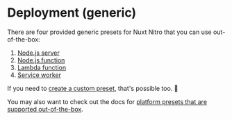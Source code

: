# Deployment (generic)

There are four provided generic presets for Nuxt Nitro that you can use out-of-the-box:

1. [Node.js server](/server/generic/server)
1. [Node.js function](/server/generic/node)
1. [Lambda function](/server/generic/lambda)
1. [Service worker](/server/generic/worker)

If you need to [create a custom preset](/build/generic/custom), that's possible too. 🚀

You may also want to check out the docs for [platform presets that are supported out-of-the-box](/build/platforms).
